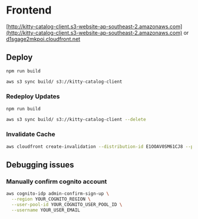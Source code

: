 # Frontend

[http://kitty-catalog-client.s3-website-ap-southeast-2.amazonaws.com](http://kitty-catalog-client.s3-website-ap-southeast-2.amazonaws.com) or [d1sgage2mkpoi.cloudfront.net](d1sgage2mkpoi.cloudfront.net)

## Deploy

```bash
npm run build

aws s3 sync build/ s3://kitty-catalog-client
```

### Redeploy Updates

```bash
npm run build

aws s3 sync build/ s3://kitty-catalog-client --delete
```

### Invalidate Cache

```bash
aws cloudfront create-invalidation --distribution-id E1OOAV0SM61CJ8 --paths "/*"
```


## Debugging issues

### Manually confirm cognito account

```bash
aws cognito-idp admin-confirm-sign-up \
  --region YOUR_COGNITO_REGION \
  --user-pool-id YOUR_COGNITO_USER_POOL_ID \
  --username YOUR_USER_EMAIL
```
